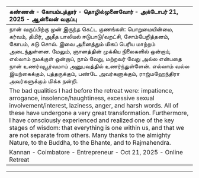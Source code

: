 
|கண்ணன் - கோயம்புத்தூர் - தொழில்முனைவோர் - அக்டோபர் 21, 2025 - ஆன்லைன் வகுப்பு|
| :--- | 
| நான் வகுப்பிற்கு முன் இருந்த கெட்ட குணங்கள்: பொறுமையின்மை, கர்வம், திமிர், அதீத பாலியல் ஈடுபாடு/வறட்சி, சோம்பேறித்தனம், கோபம், சுடு சொல். இவை அனைத்தும் மிகப் பெரிய மாற்றம் அடைந்துள்ளன. மேலும், ஞானத்தின் முக்கிய நிலைகளில் ஒன்றாய், எல்லாம் நமக்குள் ஒன்றாய், நாம் வேறு, மற்றவர் வேறு அல்ல என்பதை நான் உணர்வுபூர்வமாய் அனுபவத்தில் உணர்ந்துள்ளேன். எல்லாம் வல்ல இயற்கைக்கும், புத்தருக்கும், பண்டே அவர்களுக்கும், ராஜ்மஹேந்திரா அவர்களுக்கும் மிக்க நன்றி. |
| The bad qualities I had before the retreat were: impatience, arrogance, insolence/haughtiness, excessive sexual involvement/interest, laziness, anger, and harsh words. All of these have undergone a very great transformation. Furthermore, I have consciously experienced and realized one of the key stages of wisdom: that everything is one within us, and that we are not separate from others. Many thanks to the almighty Nature, to the Buddha, to the Bhante, and to Rajmahendra. |
| Kannan - Coimbatore - Entrepreneur - Oct 21, 2025 - Online Retreat |


****